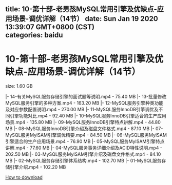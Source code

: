 
title: 10-第十部-老男孩MySQL常用引擎及优缺点-应用场景-调优详解（14节）
date: Sun Jan 19 2020 13:39:07 GMT+0800 (CST)    
categories: baidu
---

# 10-第十部-老男孩MySQL常用引擎及优缺点-应用场景-调优详解（14节）
size: 1.60 GB
 
 
|- 14-有关MySQL服务存储引擎的面试题等说明.mp4 - 75.40 MB
|- 13-批量修改MySQL服务引擎的多种方案.mp4 - 163.20 MB
|- 12-MySQL服务引擎种类功能及对应参数配置说明.mp4 - 270.00 MB
|- 11-MySQL服务InnoDB引擎调优及不同引擎功能对比.mp4 - 92.40 MB
|- 10-MySQL服务InnoDB引擎适合的生产应用场景.mp4 - 135.80 MB
|- 09-MySQL服务InnoDB引擎特点讲解.mp4 - 44.80 MB
|- 08-MySQL服务InnoDB引擎介绍及磁盘文件格式.mp4 - 87.10 MB
|- 07-MySQL服务MyISAM引擎调优精要.mp4 - 84.50 MB
|- 06-MySQL服务MyISAM引擎适合的生产应用场景.mp4 - 76.90 MB
|- 05-MySQL服务MyISAM引擎特点讲解.mp4 - 77.60 MB
|- 04-MySQL服务事务详细介绍及ACID特性说明.mp4 - 202.50 MB
|- 03-MySQL服务MyISAM引擎介绍及磁盘文件格式.mp4 - 84.10 MB
|- 02-MySQL服务存储引擎体系结构.mp4 - 102.70 MB
|- 01-MySQL服务存储引擎介绍.mp4 - 102.20 MB

[How to download](https://bpcam.bemobtrk.com/go/2ceec3aa-1ca2-46d6-b9ff-aaa5c184517c?jno=3785)